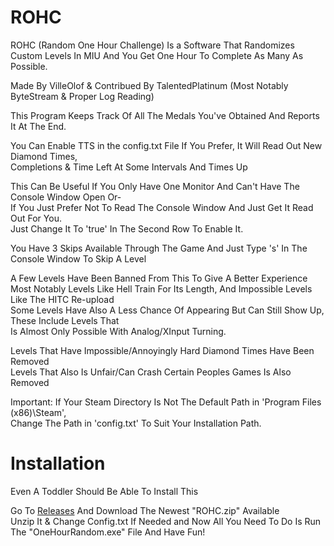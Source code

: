 # ROHC
ROHC (Random One Hour Challenge) Is a Software That Randomizes Custom Levels In MIU And You Get One Hour To Complete As Many As Possible.  

Made By VilleOlof & Contribued By TalentedPlatinum (Most Notably ByteStream & Proper Log Reading)    

This Program Keeps Track Of All The Medals You've Obtained And Reports It At The End.  

You Can Enable TTS in the config.txt File If You Prefer, It Will Read Out New Diamond Times,   
Completions & Time Left At Some Intervals And Times Up  

This Can Be Useful If You Only Have One Monitor And Can't Have The Console Window Open Or-  
If You Just Prefer Not To Read The Console Window And Just Get It Read Out For You.  
Just Change It To 'true' In The Second Row To Enable It.  

You Have 3 Skips Available Through The Game And Just Type 's' In The Console Window To Skip A Level  
 
A Few Levels Have Been Banned From This To Give A Better Experience  
Most Notably Levels Like Hell Train For Its Length, And Impossible Levels Like The HITC Re-upload  
Some Levels Have Also A Less Chance Of Appearing But Can Still Show Up, These Include Levels That  
Is Almost Only Possible With Analog/XInput Turning.  

Levels That Have Impossible/Annoyingly Hard Diamond Times Have Been Removed  
Levels That Also Is Unfair/Can Crash Certain Peoples Games Is Also Removed  

Important: If Your Steam Directory Is Not The Default Path in 'Program Files (x86)\Steam',  
Change The Path in 'config.txt' To Suit Your Installation Path.  

# Installation
Even A Toddler Should Be Able To Install This  

Go To [Releases](https://github.com/VilleOlof/ROHC/releases) And Download The Newest "ROHC.zip" Available  
Unzip It & Change Config.txt If Needed and Now All You Need To Do Is Run The "OneHourRandom.exe" File And Have Fun! 
